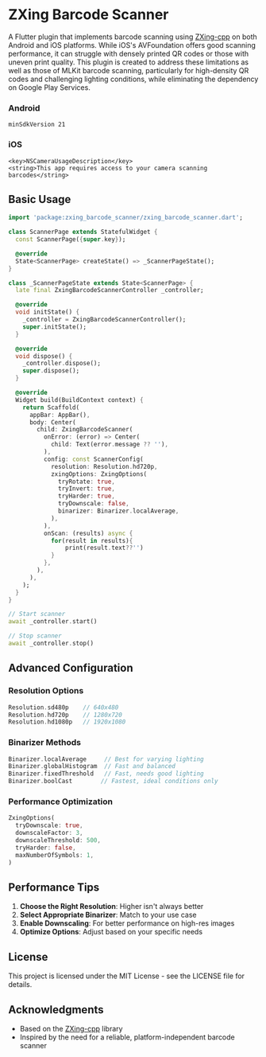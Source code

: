 # ZXing Barcode Scanner

A Flutter plugin that implements barcode scanning using [ZXing-cpp](https://github.com/zxing-cpp/zxing-cpp) on both Android and iOS platforms. While iOS's AVFoundation offers good scanning performance, it can struggle with densely printed QR codes or those with uneven print quality. This plugin is created to address these limitations as well as those of MLKit barcode scanning, particularly for high-density QR codes and challenging lighting conditions, while eliminating the dependency on Google Play Services.

### Android

```
minSdkVersion 21
```

### iOS

```
<key>NSCameraUsageDescription</key>
<string>This app requires access to your camera scanning barcodes</string>
```

## Basic Usage

```dart
import 'package:zxing_barcode_scanner/zxing_barcode_scanner.dart';

class ScannerPage extends StatefulWidget {
  const ScannerPage({super.key});

  @override
  State<ScannerPage> createState() => _ScannerPageState();
}

class _ScannerPageState extends State<ScannerPage> {
  late final ZxingBarcodeScannerController _controller;

  @override
  void initState() {
    _controller = ZxingBarcodeScannerController();
    super.initState();
  }

  @override
  void dispose() {
    _controller.dispose();
    super.dispose();
  }

  @override
  Widget build(BuildContext context) {
    return Scaffold(
      appBar: AppBar(),
      body: Center(
        child: ZxingBarcodeScanner(
          onError: (error) => Center(
            child: Text(error.message ?? ''),
          ),
          config: const ScannerConfig(
            resolution: Resolution.hd720p,
            zxingOptions: ZxingOptions(
              tryRotate: true,
              tryInvert: true,
              tryHarder: true,
              tryDownscale: false,
              binarizer: Binarizer.localAverage,
            ),
          ),
          onScan: (results) async {
            for(result in results){
                print(result.text??'')
            }
          },
        ),
      ),
    );
  }
}
```

```dart
// Start scanner
await _controller.start()

// Stop scanner
await _controller.stop()
```

## Advanced Configuration

### Resolution Options

```dart
Resolution.sd480p    // 640x480
Resolution.hd720p    // 1280x720
Resolution.hd1080p   // 1920x1080
```

### Binarizer Methods

```dart
Binarizer.localAverage     // Best for varying lighting
Binarizer.globalHistogram  // Fast and balanced
Binarizer.fixedThreshold   // Fast, needs good lighting
Binarizer.boolCast        // Fastest, ideal conditions only
```

### Performance Optimization

```dart
ZxingOptions(
  tryDownscale: true,
  downscaleFactor: 3,
  downscaleThreshold: 500,
  tryHarder: false,
  maxNumberOfSymbols: 1,
)
```

## Performance Tips

1. **Choose the Right Resolution**: Higher isn't always better
2. **Select Appropriate Binarizer**: Match to your use case
3. **Enable Downscaling**: For better performance on high-res images
4. **Optimize Options**: Adjust based on your specific needs

## License

This project is licensed under the MIT License - see the LICENSE file for details.

## Acknowledgments

- Based on the [ZXing-cpp](https://github.com/nu-book/zxing-cpp) library
- Inspired by the need for a reliable, platform-independent barcode scanner
